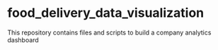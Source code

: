 # food_delivery_data_visualization
This repository contains files and scripts to build a company analytics dashboard
